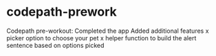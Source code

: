 # codepath-prework
Codepath pre-workout:
    Completed the app
    Added additional features
        x picker option to choose your pet
        x helper function to build the alert sentence based on options picked
